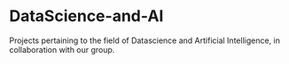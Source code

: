 # DataScience-and-AI
Projects pertaining to the field of Datascience and Artificial Intelligence, in collaboration with our group.
